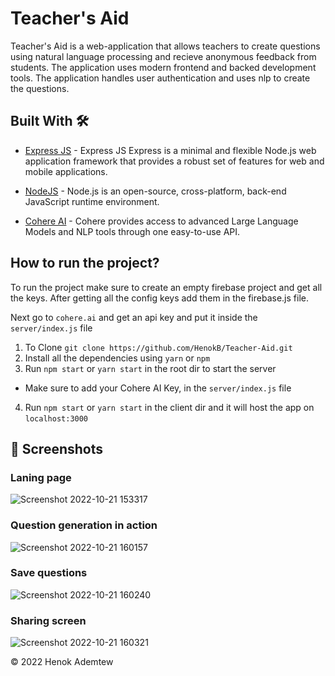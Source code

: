 # Teacher's Aid

Teacher's Aid is a web-application that allows teachers to create questions using natural language processing and recieve anonymous feedback from students. The application uses modern frontend and backed development tools. The application handles user authentication and uses nlp to create the questions.


## Built With 🛠


- [Express JS](https://expressjs.com) - Express JS Express is a minimal and flexible Node.js web application framework that provides a robust set of features for web and mobile applications. 

- [NodeJS](https://nodejs.org/en/) - Node.js is an open-source, cross-platform, back-end JavaScript runtime environment.

- [Cohere AI](https://cohere.ai/) - Cohere provides access to advanced Large Language Models and NLP tools through one easy-to-use API. 


## How to run the project?

To run the project make sure to create an empty firebase project and get all the keys. After getting all the config keys add them in the firebase.js file.

Next go to `cohere.ai` and get an api key and put it inside the `server/index.js` file


1. To Clone
 ```git clone https://github.com/HenokB/Teacher-Aid.git```
2. Install all the dependencies using `yarn` or `npm`
3. Run `npm start` or `yarn start` in the root dir to start the server
- Make sure to add your Cohere AI Key, in the `server/index.js` file
4. Run `npm start` or `yarn start` in the client dir and it will host the app on `localhost:3000`


## 📸 Screenshots

### Laning page
![Screenshot 2022-10-21 153317](https://user-images.githubusercontent.com/46082799/197202393-ad8d2ee4-fb21-462e-a10d-069bf4b31f75.jpg)

### Question generation in action
![Screenshot 2022-10-21 160157](https://user-images.githubusercontent.com/46082799/197202407-d2a0f9ba-7067-4284-9b1d-110f156c204f.jpg)

### Save questions
![Screenshot 2022-10-21 160240](https://user-images.githubusercontent.com/46082799/197202418-d344183d-37f7-4d94-a2bf-6bf33f5971ec.jpg)

### Sharing screen
![Screenshot 2022-10-21 160321](https://user-images.githubusercontent.com/46082799/197202383-d385b9d9-b01d-4b91-8f84-165e32a98f02.jpg)


© 2022 Henok Ademtew
